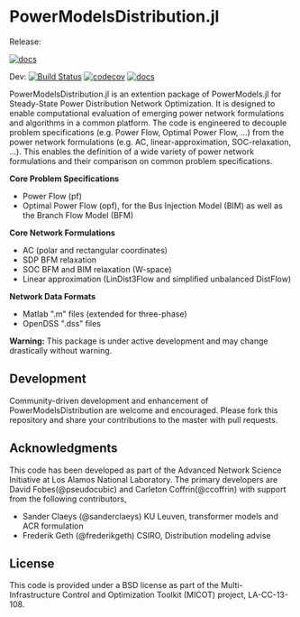 # PowerModelsDistribution.jl

Release:
<!-- [![PowerModelsDistribution](http://pkg.julialang.org/badges/ThreePhasePowerModels_0.6.svg)](http://pkg.julialang.org/detail/PowerModelsDistribution) -->
[![docs](https://img.shields.io/badge/docs-stable-blue.svg)](https://lanl-ansi.github.io/PowerModelsDistribution.jl/stable/)

Dev:
[![Build Status](https://travis-ci.org/lanl-ansi/PowerModelsDistribution.jl.svg?branch=master)](https://travis-ci.org/lanl-ansi/PowerModelsDistribution.jl)
[![codecov](https://codecov.io/gh/lanl-ansi/PowerModelsDistribution.jl/branch/master/graph/badge.svg)](https://codecov.io/gh/lanl-ansi/PowerModelsDistribution.jl)
[![docs](https://img.shields.io/badge/docs-latest-blue.svg)](https://lanl-ansi.github.io/PowerModelsDistribution.jl/latest/)


PowerModelsDistribution.jl is an extention package of PowerModels.jl for Steady-State Power Distribution Network Optimization.  It is designed to enable computational evaluation of emerging power network formulations and algorithms in a common platform.  The code is engineered to decouple problem specifications (e.g. Power Flow, Optimal Power Flow, ...) from the power network formulations (e.g. AC, linear-approximation, SOC-relaxation, ...).
This enables the definition of a wide variety of power network formulations and their comparison on common problem specifications.

**Core Problem Specifications**
* Power Flow (pf)
* Optimal Power Flow (opf), for the Bus Injection Model (BIM) as well as the Branch Flow Model (BFM)

**Core Network Formulations**
* AC (polar and rectangular coordinates)
* SDP BFM relaxation
* SOC BFM and BIM relaxation (W-space)
* Linear approximation (LinDist3Flow and simplified unbalanced DistFlow)

**Network Data Formats**
* Matlab ".m" files (extended for three-phase)
* OpenDSS ".dss" files

**Warning:** This package is under active development and may change drastically without warning.

## Development

Community-driven development and enhancement of PowerModelsDistribution are welcome and encouraged. Please fork this repository and share your contributions to the master with pull requests.


## Acknowledgments

This code has been developed as part of the Advanced Network Science Initiative at Los Alamos National Laboratory.  The primary developers are David Fobes(@pseudocubic) and Carleton Coffrin(@ccoffrin) with support from the following contributors,
- Sander Claeys (@sanderclaeys) KU Leuven, transformer models and ACR formulation
- Frederik Geth (@frederikgeth) CSIRO, Distribution modeling advise

## License

This code is provided under a BSD license as part of the Multi-Infrastructure Control and Optimization Toolkit (MICOT) project, LA-CC-13-108.
